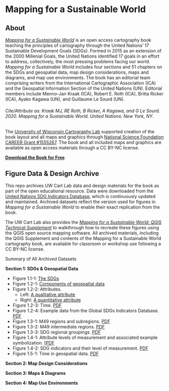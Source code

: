 # Mapping for a Sustainable World

## About

[_Mapping for a Sustainable World_](https://digitallibrary.un.org/record/3898826) is an open access cartography book teaching the principles of cartography through the United Nations’ 17 Sustainable Development Goals (SDGs). Formed in 2015 as an extension of the 2000 Millenial Goals, the United Nations identified 17 goals in an effort to address, collectively, the most pressing problems facing our world. _Mapping for a Sustainable World_ includes four sections and 51 chapters on the SDGs and geospatial data, map design considerations, maps and diagrams, and map use environments. The book has an editorial team comprising writers from the International Cartographic Association (ICA) and the Geospatial Information Section of the United Nations (UN). Editorial members include Menno-Jan Kraak (ICA), Robert E. Roth (ICA), Britta Ricker (ICA), Ayako Kagawa (UN), and Guillaume Le Sourd (UN). 

###### Cite/Attribute as: Kraak MJ, RE Roth, B Ricker, A Kagawa, and G Le Sourd. 2020. _Mapping for a Sustainable World_. United Nations: New York, NY.

The [University of Wisconsin Cartography Lab](https://www.geography.wisc.edu/cartography/) supported creation of the book layout and all maps and graphics through [National Science Foundation CAREER Grant #1555267](https://www.nsf.gov/awardsearch/showAward?AWD_ID=1555267). The book and all included maps and graphics are available as open access materials through a CC BY-NC license.

[**Download the Book for Free**](https://digitallibrary.un.org/record/3898826)

## Figure Data & Design Archive

This repo archives UW Cart Lab data and design materials for the book as part of the open educational resource. Data were downloaded from the [United Nations SDG Indicators 
Database](https://unstats.un.org/sdgs/indicators/database/), which is continuously updated and maintained. Archived datasets reflect the version used for figures in _Mapping for a Sustainable World_ to enable their exact replication from the book. 

The UW Cart Lab also provides the [_Mapping for a Sustainable World: QGIS Technical Supplement_](https://github.com/uwcartlab/MappingSDGsTechnicalSupplement) to walkthrough how to recreate these figures using the QGIS open source mapping software. All archived materials, including the QGIS Supplement and contents of the Mapping for a Sustainable World cartography book, are available for classroom or workshop use following a CC BY-NC license.

Summary of All Archived Datasets

**Section 1: SDGs & Geospatial Data**
- Figure 1.1-1: [The SDGs](/figures/1.1-1.pdf)
- Figure 1.2-1: [Components of geospatial data](/figures/1.2-1.pdf)
- Figure 1.2-2: Attributes.
	- Left: [A qualitative attribute](/figures/1.2-2a.pdf)
	- Right: [A quantitative attribute](/figures/1.2-2b.pdf)
- Figure 1.2-3: Time. [PDF](/1_Choropleth/1.1_Scope.md)
- Figure 1.2-4: Example data from the Global SDGs Indicators Database. [PDF](/1_Choropleth/1.1_Scope.md)
- Figure 1.3-1: M49 regions and subregions. [PDF](/1_Choropleth/1.1_Scope.md)
- Figure 1.3-2: M49 intermediate regions. [PDF](/1_Choropleth/1.1_Scope.md)
- Figure 1.3-3: SDG regional groupings. [PDF](/1_Choropleth/1.1_Scope.md)
- Figure 1.4-1: Attribute levels of measurement and associated example symbolization. [[PDF](/1_Choropleth/1.1_Scope.md)
- Figure 1.4-2: SDG indicators and their level of measurement. [PDF](/1_Choropleth/1.1_Scope.md)
- Figure 1.5-1: Time in geospatial data. [PDF](/1_Choropleth/1.1_Scope.md)

**Section 2: Map Design Considerations**



**Section 3: Maps & Diagrams**


**Section 4: Map Use Environments**
